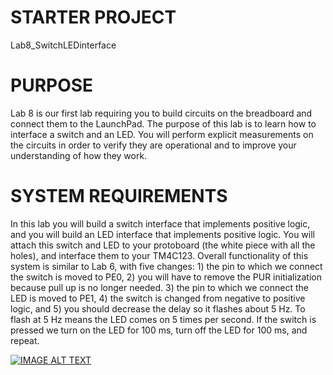 STARTER PROJECT
=================
Lab8_SwitchLEDinterface

PURPOSE
=================
Lab 8 is our first lab requiring you to build circuits on the breadboard and connect them to the LaunchPad. The purpose of this lab is to learn how to interface a switch and an LED. You will perform explicit measurements on the circuits in order to verify they are operational and to improve your understanding of how they work.

SYSTEM REQUIREMENTS
=================
In this lab you will build a switch interface that implements positive logic, and you will build an LED interface that implements positive logic.  You will attach this switch and LED to your protoboard (the white piece with all the holes), and interface them to your TM4C123. Overall functionality of this system is similar to Lab 6, with five changes: 1) the pin to which we connect the switch is moved to PE0, 2) you will have to remove the PUR initialization because pull up is no longer needed. 3) the pin to which we connect the LED is moved to PE1, 4) the switch is changed from negative to positive logic, and 5) you should decrease the delay so it flashes about 5 Hz. To flash at 5 Hz means the LED comes on 5 times per second. If the switch is pressed we turn on the LED for 100 ms, turn off the LED for 100 ms, and repeat.

[![IMAGE ALT TEXT](http://img.youtube.com/vi/ol1pXgACNoY/0.jpg)](http://www.youtube.com/watch?v=ol1pXgACNoY "Video Title")